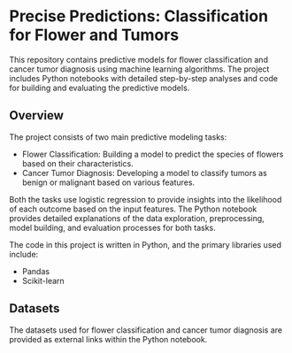 # Precise Predictions: Classification for Flower and Tumors

This repository contains predictive models for flower classification and cancer tumor diagnosis using machine learning algorithms. The project includes Python notebooks with detailed step-by-step analyses and code for building and evaluating the predictive models.

## Overview
The project consists of two main predictive modeling tasks:
- Flower Classification: Building a model to predict the species of flowers based on their characteristics.
- Cancer Tumor Diagnosis: Developing a model to classify tumors as benign or malignant based on various features.

Both the tasks use logistic regression to provide insights into the likelihood of each outcome based on the input features. 
The Python notebook provides detailed explanations of the data exploration, preprocessing, model building, and evaluation processes for both tasks.

The code in this project is written in Python, and the primary libraries used include:
- Pandas
- Scikit-learn

## Datasets
The datasets used for flower classification and cancer tumor diagnosis are provided as external links within the Python notebook. 
